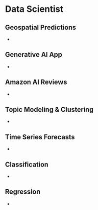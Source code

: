 # Data Scientist

## Geospatial Predictions
- 

## Generative AI App
- 

## Amazon AI Reviews
- 

## Topic Modeling & Clustering
- 

## Time Series Forecasts
- 

## Classification
- 

## Regression
- 

